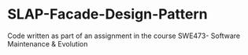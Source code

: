 # SLAP-Facade-Design-Pattern
Code written as part of an assignment in the course SWE473- Software Maintenance &amp; Evolution 
